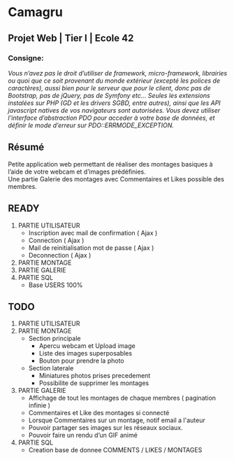 # Camagru
## Projet Web | Tier I | Ecole 42
### Consigne:<br>
*Vous n’avez pas le droit d’utiliser de framework, micro-framework, librairies ou quoi
que ce soit provenant du monde extérieur (excepté les polices de caractères), aussi bien
pour le serveur que pour le client, donc pas de Bootstrap, pas de jQuery, pas de Symfony
etc... Seules les extensions instalées sur PHP (GD et les drivers SGBD, entre autres), ainsi
que les API javascript natives de vos navigateurs sont autorisées.
Vous devez utiliser l’interface d’abstraction PDO pour acceder à votre base de données,
et définir le mode d’erreur sur PDO::ERRMODE_EXCEPTION.*

## Résumé
Petite application web permettant de réaliser des montages basiques à l’aide de votre webcam et d’images prédéfinies.
<br>
Une partie Galerie des montages avec Commentaires et Likes possible des membres.

## READY

1. PARTIE UTILISATEUR
	* Inscription avec mail de confirmation ( Ajax )
	* Connection ( Ajax )
	* Mail de reinitialisation mot de passe ( Ajax )
	* Deconnection ( Ajax )
2. PARTIE MONTAGE
3. PARTIE GALERIE
4. PARTIE SQL
	* Base USERS 100%


## TODO
1. PARTIE UTILISATEUR
2. PARTIE MONTAGE
	* Section principale
		* Apercu webcam et Upload image
		* Liste des images superposables
		* Bouton pour prendre la photo
	* Section laterale
		* Miniatures photos prises precedement
		* Possibilite de supprimer les montages	
3. PARTIE GALERIE
	* Affichage de tout les montages de chaque membres ( pagination infinie )
	* Commentaires et Like des montages si connecté
	* Lorsque Commentaires sur un montage, notif email a l'auteur
	* Pouvoir partager ses images sur les réseaux sociaux.
	* Pouvoir faire un rendu d’un GIF animé
4. PARTIE SQL
	* Creation base de donnee COMMENTS / LIKES / MONTAGES